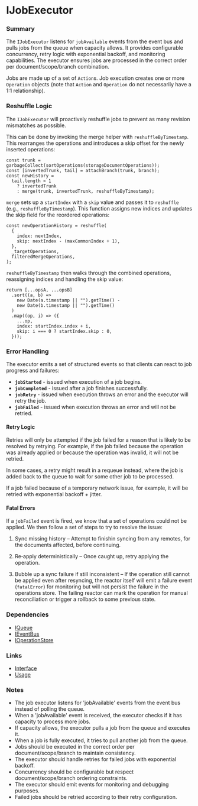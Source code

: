 # IJobExecutor

### Summary

The `IJobExecutor` listens for `jobAvailable` events from the event bus and pulls jobs from the queue when capacity allows. It provides configurable concurrency, retry logic with exponential backoff, and monitoring capabilities. The executor ensures jobs are processed in the correct order per document/scope/branch combination.

Jobs are made up of a set of `Action`s. Job execution creates one or more `Operation` objects (note that `Action` and `Operation` do not necessarily have a 1:1 relationship).

### Reshuffle Logic

The `IJobExecutor` will proactively reshuffle jobs to prevent as many revision mismatches as possible.

This can be done by invoking the merge helper with `reshuffleByTimestamp`. This rearranges the operations and introduces a skip offset for the newly inserted operations:

```tsx
const trunk = garbageCollect(sortOperations(storageDocumentOperations));
const [invertedTrunk, tail] = attachBranch(trunk, branch);
const newHistory =
  tail.length < 1
    ? invertedTrunk
    : merge(trunk, invertedTrunk, reshuffleByTimestamp);
```

`merge` sets up a `startIndex` with a `skip` value and passes it to `reshuffle` (e.g., `reshuffleByTimestamp`). This function assigns new indices and updates the skip field for the reordered operations:

```tsx
const newOperationHistory = reshuffle(
  {
    index: nextIndex,
    skip: nextIndex - (maxCommonIndex + 1),
  },
  _targetOperations,
  filteredMergeOperations,
);
```

`reshuffleByTimestamp` then walks through the combined operations, reassigning indices and handling the skip value:

```tsx
return [...opsA, ...opsB]
  .sort((a, b) =>
    new Date(a.timestamp || "").getTime() -
    new Date(b.timestamp || "").getTime()
  )
  .map((op, i) => ({
    ...op,
    index: startIndex.index + i,
    skip: i === 0 ? startIndex.skip : 0,
  }));
```

### Error Handling

The executor emits a set of structured events so that clients can react to job progress and failures:

- **`jobStarted`** - issued when execution of a job begins.
- **`jobCompleted`** - issued after a job finishes successfully.
- **`jobRetry`** - issued when execution throws an error and the executor will retry the job.
- **`jobFailed`** - issued when execution throws an error and will not be retried.

#### Retry Logic

Retries will only be attempted if the job failed for a reason that is likely to be resolved by retrying. For example, if the job failed because the operation was already applied or because the operation was invalid, it will not be retried.

In some cases, a retry might result in a requeue instead, where the job is added back to the queue to wait for some other job to be processed.

If a job failed because of a temporary network issue, for example, it will be retried with exponential backoff + jitter.

#### Fatal Errors

If a `jobFailed` event is fired, we know that a set of operations could not be applied. We then follow a set of steps to try to resolve the issue:

1. Sync missing history – Attempt to finishin syncing from any remotes, for the documents affected, before continuing.

2. Re‑apply deterministically – Once caught up, retry applying the operation.

3. Bubble up a sync failure if still inconsistent – If the operation still cannot be applied even after resyncing, the reactor itself will emit a failure event (`fatalError`) for monitoring but will not persist the failure in the operations store. The failing reactor can mark the operation for manual reconciliation or trigger a rollback to some previous state.

### Dependencies

- [IQueue](../Queue/index.md)
- [IEventBus](../Events/index.md)
- [IOperationStore](../Reactor/Interfaces/IOperationStore.md)

### Links

- [Interface](interface.md)
- [Usage](usage.md)

### Notes

- The job executor listens for 'jobAvailable' events from the event bus instead of polling the queue.
- When a 'jobAvailable' event is received, the executor checks if it has capacity to process more jobs.
- If capacity allows, the executor pulls a job from the queue and executes it.
- When a job is fully executed, it tries to pull another job from the queue.
- Jobs should be executed in the correct order per document/scope/branch to maintain consistency.
- The executor should handle retries for failed jobs with exponential backoff.
- Concurrency should be configurable but respect document/scope/branch ordering constraints.
- The executor should emit events for monitoring and debugging purposes.
- Failed jobs should be retried according to their retry configuration.

